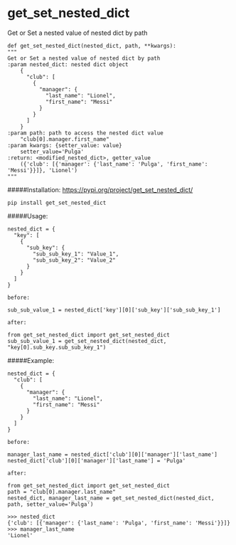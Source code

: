 # get_set_nested_dict
Get or Set a nested value of nested dict by path

    def get_set_nested_dict(nested_dict, path, **kwargs):
    """
    Get or Set a nested value of nested dict by path
    :param nested_dict: nested dict object
        {
          "club": [
            {
              "manager": {
                "last_name": "Lionel",
                "first_name": "Messi"
              }
            }
          ]
        }
    :param path: path to access the nested dict value
        "club[0].manager.first_name"
    :param kwargs: {setter_value: value}
        setter_value='Pulga'
    :return: <modified_nested_dict>, getter_value
        ({'club': [{'manager': {'last_name': 'Pulga', 'first_name': 'Messi'}}]}, 'Lionel')
    """

#####Installation:
https://pypi.org/project/get_set_nested_dict/

    pip install get_set_nested_dict

#####Usage:

    nested_dict = {
      "key": [
        {
          "sub_key": {
            "sub_sub_key_1": "Value_1",
            "sub_sub_key_2": "Value_2"
          }
        }
      ]
    }


`before:`

    sub_sub_value_1 = nested_dict['key'][0]['sub_key']['sub_sub_key_1']

`after:`

    from get_set_nested_dict import get_set_nested_dict
    sub_sub_value_1 = get_set_nested_dict(nested_dict, "key[0].sub_key.sub_sub_key_1")
        
#####Example:

    nested_dict = {
      "club": [
        {
          "manager": {
            "last_name": "Lionel",
            "first_name": "Messi"
          }
        }
      ]
    }


`before:`

    manager_last_name = nested_dict['club'][0]['manager']['last_name']
    nested_dict['club'][0]['manager']['last_name'] = 'Pulga'

`after:`

    from get_set_nested_dict import get_set_nested_dict
    path = "club[0].manager.last_name"
    nested_dict, manager_last_name = get_set_nested_dict(nested_dict, path, setter_value='Pulga')

    >>> nested_dict
    {'club': [{'manager': {'last_name': 'Pulga', 'first_name': 'Messi'}}]}
    >>> manager_last_name
    'Lionel'
